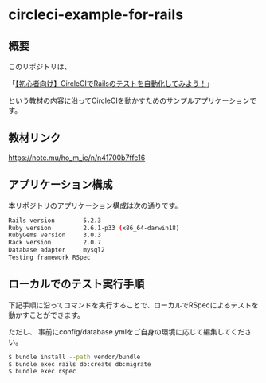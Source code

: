 # circleci-example-for-rails
## 概要
このリポジトリは、

「[【初心者向け】CircleCIでRailsのテストを自動化してみよう！](https://note.mu/ho_m_ie/n/n41700b7ffe16)」

という教材の内容に沿ってCircleCIを動かすためのサンプルアプリケーションです。

## 教材リンク
https://note.mu/ho_m_ie/n/n41700b7ffe16

## アプリケーション構成
本リポジトリのアプリケーション構成は次の通りです。

```bash
Rails version        5.2.3
Ruby version         2.6.1-p33 (x86_64-darwin18)
RubyGems version     3.0.3
Rack version         2.0.7
Database adapter     mysql2
Testing framework RSpec
```

## ローカルでのテスト実行手順
下記手順に沿ってコマンドを実行することで、ローカルでRSpecによるテストを動かすことができます。

ただし、 事前にconfig/database.ymlをご自身の環境に応じて編集してください。
```bash
$ bundle install --path vendor/bundle
$ bundle exec rails db:create db:migrate
$ bundle exec rspec
```
